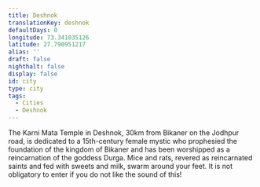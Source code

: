 ```yaml
---
title: Deshnok
translationKey: deshnok
defaultDays: 0
longitude: 73.341035126
latitude: 27.790951217
alias: ''
draft: false
nighthalt: false
display: false
id: city
type: city
tags:
  - Cities
  - Deshnok
---
```

The Karni Mata Temple in Deshnok, 30km from Bikaner on the Jodhpur road, is dedicated to a 15th-century female mystic who prophesied the foundation of the kingdom of Bikaner and has been worshipped as a reincarnation of the goddess Durga. Mice and rats, revered as reincarnated saints and fed with sweets and milk, swarm around your feet. It is not obligatory to enter if you do not like the sound of this!